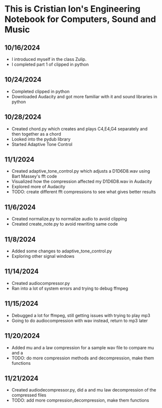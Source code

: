 # This is Cristian Ion's Engineering Notebook for Computers, Sound and Music

## 10/16/2024
- I introduced myself in the class Zulip.
- I completed part 1 of clipped in python

## 10/24/2024
- Completed clipped in python
- Downloaded Audacity and got more familiar with it and sound libraries in python

## 10/28/2024
- Created chord.py which creates and plays C4,E4,G4 separately and then together as a chord
- Looked into the pydub library
- Started Adaptive Tone Control

## 11/1/2024
- Created adaptive_tone_control.py which adjusts a D1D6D8.wav using Bart Massey's fft code
- Visualized how the compression affected my D1D6D8.wav in Audacity
- Explored more of Audacity
- TODO: create different fft compressions to see what gives better results

## 11/6/2024
- Created normalize.py to normalize audio to avoid clipping
- Created create_note.py to avoid rewriting same code

## 11/8/2024
- Added some changes to adaptive_tone_control.py
- Exploring other signal windows

## 11/14/2024
- Created audiocompressor.py
- Ran into a lot of system errors and trying to debug ffmpeg

## 11/15/2024
- Debugged a lot for ffmpeg, still getting issues with trying to play mp3
- Going to do audiocompression with wav instead, return to mp3 later

## 11/20/2024
- Added mu and a law compression for a sample wav file to compare mu and a
- TODO: do more compression methods and decompression, make them functions 

## 11/21/2024
- Created audiodecompressor.py, did a and mu law decompression of the compressed files
- TODO: add more compression,decompression, make them functions